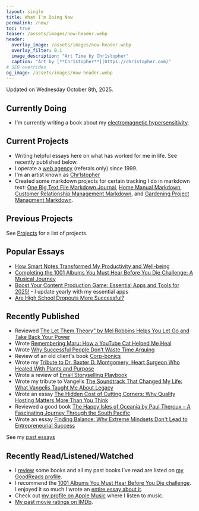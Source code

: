 ```yaml
---
layout: single
title: What I'm Doing Now
permalink: /now/
toc: true
teaser: /assets/images/now-header.webp
header:
  overlay_image: /assets/images/now-header.webp
  overlay_filter: 0.1
  image_description: "Art Time by Chr1stopher"
  caption: "Art by [**Chr1stopher**](https://chr1stopher.com)"
# SEO overrides
og_image: /assets/images/now-header.webp
---
```

Updated on Wednesday October 8th, 2025.

## Currently Doing
- I’m currently writing a book about my [electromagnetic hypersensitivity](/unplug/).

## Current Projects
- Writing helpful essays here on what has worked for me in life. See recently published below.
- I operate a [web agency](/whodefinesyou) (referals only) since 1999.
- I'm an artist known as [Chr1stopher](/chr1stopher)
- Created some markdown projects for certain tracking I do in markdown text: [One Big Text File Markdown Journal](/obtf), [Home Manual Markdown](/home-manual), [Customer Relationship Management Markdown](/crm), and [Gardening Project Managment Markdown](/gardening).

## Previous Projects
See [Projects](/projects) for a list of projects.

## Popular Essays
- [How Smart Notes Transformed My Productivity and Well-being](/smart-notes/)
- [Completing the 1001 Albums You Must Hear Before You Die Challenge: A Musical Journey](/1001-albums/)
- [Boost Your Content Production Game: Essential Apps and Tools for 2025!](/workflow/) - I update yearly with my essential apps
- [Are High School Dropouts More Successful?](/high-school-dropouts-are-more-successful/)

## Recently Published
- Reviewed [The Let Them Theory” by Mel Robbins Helps You Let Go and Take Back Your Power](/let-them-theory-mel-robbins-review/)
- Wrote [Remembering Maru: How a YouTube Cat Helped Me Heal](https://christophersherrod.com/maru/)
- Wrote [Why Successful People Don’t Waste Time Arguing](https://christophersherrod.com/arguing/)
- Review of an old client's book [Corp-bonics](/corp-bonics/)
- Wrote my [Tribute to Dr. Baxter D. Montgomery, Heart Surgeon Who Healed With Plants and Purpose](/montgomery/)
- Wrote a review of [Email Storyselling Playbook](/email-storyselling/)
- Wrote my tribute to Vangelis [The Soundtrack That Changed My Life: What Vangelis Taught Me About Legacy](/vangelis)
- Wrote an essay [The Hidden Cost of Cutting Corners: Why Quality Hosting Matters More Than You Think](/why-good-hosting-matters/)
- Reviewed a good book [The Happy Isles of Oceania by Paul Theroux – A Fascinating Journey Through the South Pacific]("/happy-isles-of-oceania/)
- Wrote an essay [Finding Balance: Why Extreme Mindsets Don't Lead to Entrepreneurial Success](/finding-balance/)

See my [past essays](/categories/)

## Recently Read/Listened/Watched
- I [review](/categories/#reviews) some books and all my past books I’ve read are listed on [my GoodReads profile](https://www.goodreads.com/christophersherrod).
- I recommend the [1001 Albums You Must Hear Before You Die challenge](https://1001albumsgenerator.com/shares/6093ff2a336e5a7f8b50c476). I enjoyed it so much I wrote an [entire essay about it](/1001-albums/).
- Check out [my profile on Apple Music](https://music.apple.com/profile/clsherrod) where I listen to music.
- [My past movie ratings on IMDb](https://www.imdb.com/user/ur119282955/ratings).